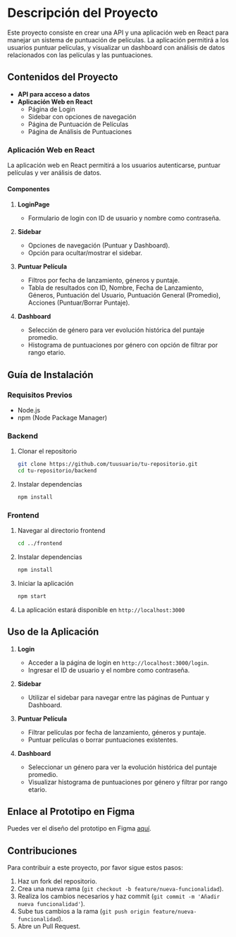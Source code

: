 # Descripción del Proyecto

Este proyecto consiste en crear una API y una aplicación web en React para manejar un sistema de puntuación de películas. La aplicación permitirá a los usuarios puntuar películas, y visualizar un dashboard con análisis de datos relacionados con las películas y las puntuaciones.

## Contenidos del Proyecto

- **API para acceso a datos**
- **Aplicación Web en React**
  - Página de Login
  - Sidebar con opciones de navegación
  - Página de Puntuación de Películas
  - Página de Análisis de Puntuaciones

### Aplicación Web en React

La aplicación web en React permitirá a los usuarios autenticarse, puntuar películas y ver análisis de datos.

#### Componentes

1. **LoginPage**
   - Formulario de login con ID de usuario y nombre como contraseña.

2. **Sidebar**
   - Opciones de navegación (Puntuar y Dashboard).
   - Opción para ocultar/mostrar el sidebar.

3. **Puntuar Película**
   - Filtros por fecha de lanzamiento, géneros y puntaje.
   - Tabla de resultados con ID, Nombre, Fecha de Lanzamiento, Géneros, Puntuación del Usuario, Puntuación General (Promedio), Acciones (Puntuar/Borrar Puntaje).

4. **Dashboard**
   - Selección de género para ver evolución histórica del puntaje promedio.
   - Histograma de puntuaciones por género con opción de filtrar por rango etario.

## Guía de Instalación

### Requisitos Previos

- Node.js
- npm (Node Package Manager)

### Backend

1. Clonar el repositorio
   ```bash
   git clone https://github.com/tuusuario/tu-repositorio.git
   cd tu-repositorio/backend
   ```

2. Instalar dependencias
   ```bash
   npm install
   ```

### Frontend

1. Navegar al directorio frontend
   ```bash
   cd ../frontend
   ```

2. Instalar dependencias
   ```bash
   npm install
   ```

3. Iniciar la aplicación
   ```bash
   npm start
   ```

4. La aplicación estará disponible en `http://localhost:3000`

## Uso de la Aplicación

1. **Login**
   - Acceder a la página de login en `http://localhost:3000/login`.
   - Ingresar el ID de usuario y el nombre como contraseña.

2. **Sidebar**
   - Utilizar el sidebar para navegar entre las páginas de Puntuar y Dashboard.

3. **Puntuar Película**
   - Filtrar películas por fecha de lanzamiento, géneros y puntaje.
   - Puntuar películas o borrar puntuaciones existentes.

4. **Dashboard**
   - Seleccionar un género para ver la evolución histórica del puntaje promedio.
   - Visualizar histograma de puntuaciones por género y filtrar por rango etario.

## Enlace al Prototipo en Figma

Puedes ver el diseño del prototipo en Figma [aquí](https://www.figma.com/proto/9V3eIbStnTNuDY7I3GsdvH/Movie-page?page-id=2%3A985&node-[…]3pUbtDoNYg-1&scaling=scale-down&starting-point-node-id=3%3A577).

## Contribuciones

Para contribuir a este proyecto, por favor sigue estos pasos:

1. Haz un fork del repositorio.
2. Crea una nueva rama (`git checkout -b feature/nueva-funcionalidad`).
3. Realiza los cambios necesarios y haz commit (`git commit -m 'Añadir nueva funcionalidad'`).
4. Sube tus cambios a la rama (`git push origin feature/nueva-funcionalidad`).
5. Abre un Pull Request.
